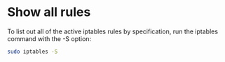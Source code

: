 <!-- TITLE: Iptables -->

# Show all rules

To list out all of the active iptables rules by specification, run the iptables command with the -S option:


```sh
sudo iptables -S
```
